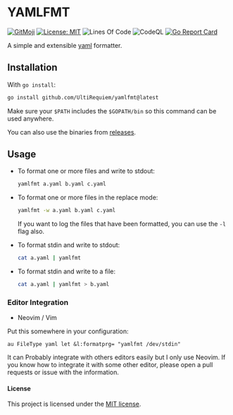 # YAMLFMT

[![GitMoji](https://img.shields.io/badge/Gitmoji-%F0%9F%8E%A8%20-FFDD67.svg)](https://gitmoji.dev)
[![License: MIT](https://img.shields.io/badge/License-MIT-blue.svg)](https://opensource.org/licenses/MIT)
![Lines Of Code](https://img.shields.io/tokei/lines/github.com/UltiRequiem/yamlfmt?color=blue&label=Total%20Lines)
![CodeQL](https://github.com/UltiRequiem/yamlfmt/workflows/CodeQL/badge.svg)
[![Go Report Card](https://goreportcard.com/badge/github.com/UltiRequiem/yamlfmt)](https://goreportcard.com/report/github.com/UltiRequiem/yamlfmt)

A simple and extensible [yaml](https://yaml.org) formatter.

## Installation

With `go install`:

```bash
go install github.com/UltiRequiem/yamlfmt@latest
```

Make sure your `$PATH` includes the `$GOPATH/bin` so this command can be used anywhere.

You can also use the binaries from
[releases](https://github.com/UltiRequiem/yamlfmt/releases).

## Usage

- To format one or more files and write to stdout:

  ```bash
  yamlfmt a.yaml b.yaml c.yaml
  ```

- To format one or more files in the replace mode:

  ```bash
  yamlfmt -w a.yaml b.yaml c.yaml
  ```

  If you want to log the files that have been formatted, you can use the `-l` flag also.

- To format stdin and write to stdout:

  ```bash
  cat a.yaml | yamlfmt
  ```

- To format stdin and write to a file:

  ```bash
  cat a.yaml | yamlfmt > b.yaml
  ```

### Editor Integration

- Neovim / Vim

Put this somewhere in your configuration:

```viml
au FileType yaml let &l:formatprg= "yamlfmt /dev/stdin"
```

It can Probably integrate with others editors easily but I only use Neovim.
If you know how to integrate it with some other editor,
please open a pull requests or issue with the information.

#### License

This project is licensed under the [MIT license](./LICENSE.md).
